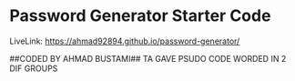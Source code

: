 # Password Generator Starter Code
LiveLink: https://ahmad92894.github.io/password-generator/

##CODED BY AHMAD BUSTAMI##
TA GAVE PSUDO CODE
WORDED IN 2 DIF GROUPS